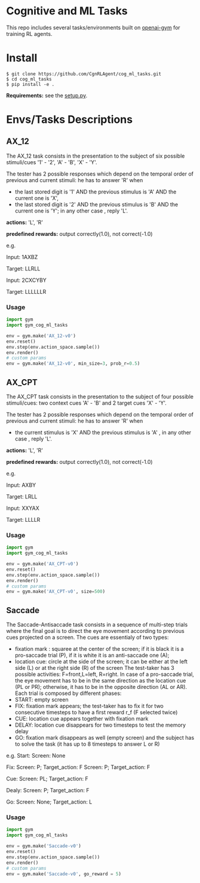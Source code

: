 # Cognitive and ML Tasks
This repo includes several tasks/environments built on [openai-gym](https://gym.openai.com/) for training RL agents. 

# Install
```
$ git clone https://github.com/CgnRLAgent/cog_ml_tasks.git
$ cd cog_ml_tasks
$ pip install -e .
```
**Requirements:** see the [setup.py](https://github.com/CgnRLAgent/cog_ml_tasks/blob/master/setup.py).

# Envs/Tasks Descriptions
## AX_12
The AX_12 task consists in the presentation to the subject of six possible stimuli/cues '1' - '2', 'A' - 'B', 'X' - 'Y'.

The tester has 2 possible responses which depend on the temporal order of previous and current stimuli:
he has to answer 'R' when
* the last stored digit is '1' AND the previous stimulus is 'A' AND the current one is 'X',
* the last stored digit is '2' AND the previous stimulus is 'B' AND the current one is 'Y';
in any other case , reply 'L'.

**actions:**  'L', 'R'

**predefined rewards:** output correctly(1.0), not correct(-1.0)

e.g.

Input: 1AXBZ

Target: LLRLL

Input: 2CXCYBY

Target: LLLLLLR

### Usage
```python
import gym
import gym_cog_ml_tasks

env = gym.make('AX_12-v0')
env.reset()
env.step(env.action_space.sample())
env.render()
# custom params
env = gym.make('AX_12-v0', min_size=3, prob_r=0.5)
```

## AX_CPT
The AX_CPT task consists in the presentation to the subject of four possible stimuli/cues: two context cues 'A' - 'B' and 2 target cues 'X' - 'Y'.

The tester has 2 possible responses which depend on the temporal order of previous and current stimuli: 
he has to answer 'R' when
* the current stimulus is 'X' AND the previous stimulus is 'A' ,
in any other case , reply 'L'.

**actions:**  'L', 'R'

**predefined rewards:** output correctly(1.0), not correct(-1.0)

e.g.

Input: AXBY

Target: LRLL

Input: XXYAX

Target: LLLLR


### Usage
```python
import gym
import gym_cog_ml_tasks

env = gym.make('AX_CPT-v0')
env.reset()
env.step(env.action_space.sample())
env.render()
# custom params
env = gym.make('AX_CPT-v0', size=500)
```

## Saccade
The Saccade-Antisaccade task consists in a sequence of multi-step trials where the final goal is to direct the eye movement according to previous cues projected on a screen.
The cues are essentialy of two types:
- fixation mark : squaree at the center of the screen; if it is black it is a pro-saccade trial (P), if it is white it is an anti-saccade one (A);
- location cue: circle at the side of the screen; it can be either at the left side (L) or at the right side (R) of the screen
The test-taker has 3 possible activities: F=front,L=left, R=right.
In case of a pro-saccade trial, the eye movement has to be in the same direction as the location cue (PL or PR); otherwise, it has to be in the opposite direction (AL or AR).
Each trial is composed by different phases:
- START: empty screen
- FIX: fixation mark appears; the test-taker has to fix it for two consecutive timesteps to have a first reward r_f (F selected twice)
- CUE: location cue appears together with fixation mark
- DELAY: location cue disappears for two timesteps to test the memory delay
- GO: fixation mark disappears as well (empty screen) and the subject has to solve the task (it has up to 8 timesteps to answer L or R)

e.g.
Start: 
Screen: None

Fix:
Screen: P; Target_action: F
Screen: P; Target_action: F

Cue:
Screen: PL; Target_action: F

Dealy:
Screen: P; Target_action: F

Go:
Screen: None; Target_action: L

### Usage
```python
import gym
import gym_cog_ml_tasks

env = gym.make('Saccade-v0')
env.reset()
env.step(env.action_space.sample())
env.render()
# custom params
env = gym.make('Saccade-v0', go_reward = 5)
```

